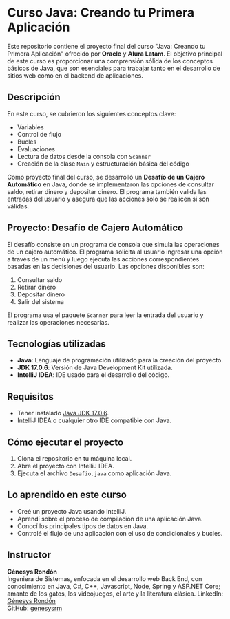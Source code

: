 # Curso Java: Creando tu Primera Aplicación

Este repositorio contiene el proyecto final del curso "Java: Creando tu Primera Aplicación" ofrecido por **Oracle** y **Alura Latam**. El objetivo principal de este curso es proporcionar una comprensión sólida de los conceptos básicos de Java, que son esenciales para trabajar tanto en el desarrollo de sitios web como en el backend de aplicaciones.

## Descripción

En este curso, se cubrieron los siguientes conceptos clave:
- Variables
- Control de flujo
- Bucles
- Evaluaciones
- Lectura de datos desde la consola con `Scanner`
- Creación de la clase `Main` y estructuración básica del código

Como proyecto final del curso, se desarrolló un **Desafío de un Cajero Automático** en Java, donde se implementaron las opciones de consultar saldo, retirar dinero y depositar dinero. El programa también valida las entradas del usuario y asegura que las acciones solo se realicen si son válidas.

## Proyecto: Desafío de Cajero Automático

El desafío consiste en un programa de consola que simula las operaciones de un cajero automático. El programa solicita al usuario ingresar una opción a través de un menú y luego ejecuta las acciones correspondientes basadas en las decisiones del usuario. Las opciones disponibles son:

1. Consultar saldo
2. Retirar dinero
3. Depositar dinero
4. Salir del sistema

El programa usa el paquete `Scanner` para leer la entrada del usuario y realizar las operaciones necesarias.

## Tecnologías utilizadas
- **Java**: Lenguaje de programación utilizado para la creación del proyecto.
- **JDK 17.0.6**: Versión de Java Development Kit utilizada.
- **IntelliJ IDEA**: IDE usado para el desarrollo del código.

## Requisitos
- Tener instalado [Java JDK 17.0.6](https://www.oracle.com/java/technologies/javase/jdk17-archive-downloads.html).
- IntelliJ IDEA o cualquier otro IDE compatible con Java.

## Cómo ejecutar el proyecto

1. Clona el repositorio en tu máquina local.
2. Abre el proyecto con IntelliJ IDEA.
3. Ejecuta el archivo `Desafio.java` como aplicación Java.

## Lo aprendido en este curso
- Creé un proyecto Java usando IntelliJ.
- Aprendí sobre el proceso de compilación de una aplicación Java.
- Conocí los principales tipos de datos en Java.
- Controlé el flujo de una aplicación con el uso de condicionales y bucles.

## Instructor
**Génesys Rondón**  
Ingeniera de Sistemas, enfocada en el desarrollo web Back End, con conocimiento en Java, C#, C++, Javascript, Node, Spring y ASP.NET Core; amante de los gatos, los videojuegos, el arte y la literatura clásica.
LinkedIn: [Génesys Rondón](https://www.linkedin.com/in/genesysrondon914762182/)  
GitHub: [genesysrm](https://github.com/genesysrm)

